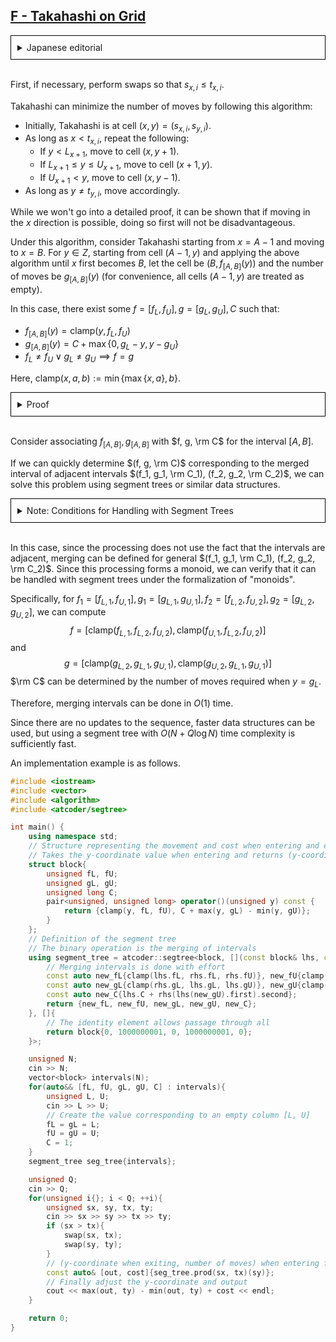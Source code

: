 ## [F - Takahashi on Grid](https://atcoder.jp/contests/abc365/tasks/abc365_f) 

<details style="border: 1px solid black; padding: 10px;"><summary>Japanese editorial</summary><br>

まず、必要に応じて swap を行うことで $s_{x,i} \le t_{x,i}$ として構いません。

高橋くんは次のアルゴリズムに従って移動することで行動回数を最小にすることができます。

* はじめ、高橋くんがいるマスを $(x,y)=(s_{x,i},s_{y,i})$ とする。
* $x < t_{x,i}$ である限り、次を繰り返す。
  * $y < L_{x+1}$ ならマス $(x,y+1)$ に移動する。
  * $L_{x+1} \le y \le U_{x+1}$ ならマス $(x+1,y)$ に移動する。
  * $U_{x+1} < y$ ならマス $(x,y−1)$ に移動する。
* $y \ne t_{y,i}$ である限り、適切に移動する。

詳細な証明を述べることはしませんが、$x$ 方向の移動が可能なら先にしてしまって損をしないことをいうことで示すことができます。

このアルゴリズムのもとで、高橋くんが $x=A−1$ からスタートして $x=B$ へ移動することを考えます。 $y \in \Z$ について、高橋くんがマス $(A−1,y)$ にいる状態から上のアルゴリズムをはじめ、はじめて $x=B$ となったときのマスを $(B,f_{[A,B]}(y))$ とし、行動した回数を $g_{[A,B]}(y)$ とします（便宜上、$(A−1,y)$ はすべて空きマスとして扱います）。

このとき、ある $f=[f_L,f_U],g=[g_L,g_U] ,C$ が存在し、

* $f_{[A,B]}(y)= \text{clamp⁡}(y,f_L,f_U)$
* $g_{[A,B]}(y)= C + \max \{0, g_{L} - y, y − g_{U} \}$
* $f_L \ne f_U \vee g_L \ne g_U \implies f=g$


を満たします（ここで、$\text{clamp⁡} (x, a, b) := \min \{ \max⁡ \{x,a\},b\}$ です）。

<details style="border: 1px solid black; padding: 10px;"><summary>証明</summary><br>

区間 $[A,B]$ の幅についての帰納法によって示します。

$A=B$ のとき、$f = g = [L_B,U_B], C=1$ とすると条件を満たします。

$A < B$ のとき、$$f_{[A,B]}(y)= \text{clamp⁡}(f_{[A,B−1]}(y), L_B, U_B)$$

および

$$
g_{[A,B]}(y)= 1 + g_{[A,B−1]}(y) + \max \{0,L_B − f_{[A,B−1]}(y), f_{[A,B−1]}(y) − U_B \}
$$ 

が成り立ちます。

帰納法の仮定より、$f_{[A,B−1]} ,g_{[A,B−1]}$ に対して上の条件を満たす区間 $f,g$ と整数 $C$ を取ることができます。

$\text{clamp}$ 関数は合成について閉じているため、$f_{[A,B]}(y) = \text{clamp⁡}(y, \overline{f}_L,\overline{f}_U)$ なる $\overline{f} = [\overline{f}_L, \overline{f}_U]$ が存在します。

$\overline{f}_L \ne \overline{f}_U$ ならば $\overline{f} = f \cap [L_B,U_B]$ が成り立ち、$f_L \ne f_U$ が必要なので $f = g$ が成り立ちます。 $f_L,f_U,L_B,U_B$ と $y$ との大小関係を考えることで $g_{[A,B]}(y) = \rm C + 1 + \max⁡\{0,\overline{f}_L − y, y − \overline{f}_U \}$ が成り立つことがわかります。

$\overline{f}_{L}= \overline{f}_{U}$ かつ $f_L \ne f_U$ ならば、$f \cap [L_B,U_B] = \emptyset$ です。$f$ と $[L_B,U_B]$ の大小に応じて、$g_L,g_U$ のいずれか一方を $\overline{g}$ として $g_{[A,B]}(y) = \overline{\rm C} + ∣ y − \overline{g}∣$ となります。

$f_L=f_U$ ならば、$f_{[A,B−1]}$ は定数関数です。$g_{[A,B]}$ は $g_{[A,B−1]}$ に定数を足したものとなるので、示されました。

</details><br>

区間 $[A,B]$ に対して $f_{[A,B]}, g_{[A,B]}$ を表す $f,g,\rm C$ を対応させることを考えます。

隣接する区間に対応する $(f_1, g_1, \rm C_1), (f_2,g_2,\rm C_2)$ が与えられたときにそれらを合併した区間に対応する $(f, g, \rm C)$ を高速に求めることができれば、この問題をセグメント木などを用いて解くことができます。

<details style="border: 1px solid black; padding: 10px;"><summary>余談：処理がセグメント木などで扱える条件</summary><br>

隣接する区間の合併に対応する処理がセグメント木で扱えることは、「セグメント木ではモノイドを処理できる」という定式化だけでは説明できません。 ですが、一般に隣接区間の合併に対応する処理はセグメント木などで扱うことができます（圏による定式化が有名です）。

</details><br>

今回の場合は、処理に関して区間が隣接していることを用いていないので、一般の $(f_1,g_1,\rm C_1),(f_2,g_2, \rm C_2)$ に対しても合併が定義できます。 この処理がモノイドになっているため、これを確かめることで「モノイドが乗る」という定式化のもとでセグメント木などで処理できることを確認できます。


具体的には、$f_1= [f_{L, 1}, f_{U, 1}], g_1=[g_{L, 1}, g_{U,1}],f_2=[f_{L,2},f_{U,2}],g_2=[g_{L,2},g_{U,2}]$ とすると、$$f =[\text{clamp⁡}(f_{L,1},f_{L,2},f_{U,2}),\text{clamp⁡}(f_{U,1},f_{L,2}, f_{U,2})]$$ および $$g =[\text{clamp⁡}(g_{L,2}, g_{L,1}, g_{U,1}), \text{clamp⁡}(g_{U,2},g_{L,1}, g_{U,1})]$$ と計算することができます。 $\rm C$ については、$y = g_L$ としたときの移動回数が求める $C$ になります。

よって、区間の合併は $O(1)$ 時間でできることがわかりました。

列に対して更新がないためより高速なデータ構造を用いることもできますが、セグメント木を用いた $O(N+ Q\log ⁡N)$ 時間などで十分高速です。

実装例は以下のようになります。

```cpp
#include <iostream>
#include <vector>
#include <algorithm>
#include <atcoder/segtree>

int main() {
    using namespace std;
    // x の区間 [A, B] に入って出ていくときの動きとコストを表す構造
    // 入るときの y 座標の値を入れると (出るときの y 座標, 移動回数) を返す
    struct block{
        unsigned fL, fU;
        unsigned gL, gU;
        unsigned long C;
        pair<unsigned, unsigned long> operator()(unsigned y) const {
            return {clamp(y, fL, fU), C + max(y, gL) - min(y, gU)};
        }
    };
    // セグメント木の定義
    // 二項演算は区間の合併
    using segment_tree = atcoder::segtree<block, [](const block& lhs, const block& rhs) -> block {
        // 区間の合併はがんばる
        const auto new_fL{clamp(lhs.fL, rhs.fL, rhs.fU)}, new_fU{clamp(lhs.fU, rhs.fL, rhs.fU)};
        const auto new_gL{clamp(rhs.gL, lhs.gL, lhs.gU)}, new_gU{clamp(rhs.gU, lhs.gL, lhs.gU)};
        const auto new_C{lhs.C + rhs(lhs(new_gU).first).second};
        return {new_fL, new_fU, new_gL, new_gU, new_C};
    }, []{
        // 単位元は全面素通し
        return block{0, 1000000001, 0, 1000000001, 0};
    }>;

    unsigned N;
    cin >> N;
    vector<block> intervals(N);
    for(auto&& [fL, fU, gL, gU, C] : intervals){
        unsigned L, U;
        cin >> L >> U;
        // [L, U] が空いている列に対応する値を作る
        fL = gL = L;
        fU = gU = U;
        C = 1;
    }
    segment_tree seg_tree{intervals};

    unsigned Q;
    cin >> Q;
    for(unsigned i{}; i < Q; ++i){
        unsigned sx, sy, tx, ty;
        cin >> sx >> sy >> tx >> ty;
        if (sx > tx){
            swap(sx, tx);
            swap(sy, ty);
        }
        // [sx, tx] に sy から入ったときの (出てくる y 座標, 移動回数)
        const auto& [out, cost]{seg_tree.prod(sx, tx)(sy)};
        // 最後に y 座標を調節して出力
        cout << max(out, ty) - min(out, ty) + cost << endl;
    }

    return 0;
}
```

</details><br>


First, if necessary, perform swaps so that $s_{x,i} \le t_{x,i}$.

Takahashi can minimize the number of moves by following this algorithm:

* Initially, Takahashi is at cell $(x,y) = (s_{x,i}, s_{y,i})$.
* As long as $x < t_{x,i}$, repeat the following:
  * If $y < L_{x+1}$, move to cell $(x, y+1)$.
  * If $L_{x+1} \le y \le U_{x+1}$, move to cell $(x+1, y)$.
  * If $U_{x+1} < y$, move to cell $(x, y-1)$.
* As long as $y \ne t_{y,i}$, move accordingly.

While we won't go into a detailed proof, it can be shown that if moving in the $x$ direction is possible, doing so first will not be disadvantageous.

Under this algorithm, consider Takahashi starting from $x = A-1$ and moving to $x = B$. For $y \in Z$, starting from cell $(A-1, y)$ and applying the above algorithm until $x$ first becomes $B$, let the cell be $(B, f_{[A,B]}(y))$ and the number of moves be $g_{[A,B]}(y)$ (for convenience, all cells $(A-1, y)$ are treated as empty).

In this case, there exist some $f=[f_L,f_U], g=[g_L,g_U], C$ such that:

* $f_{[A,B]}(y)= \text{clamp}(y, f_L, f_U)$
* $g_{[A,B]}(y)= C + \max \{0, g_{L} - y, y - g_{U} \}$
* $f_L \ne f_U \vee g_L \ne g_U \implies f=g$

Here, $\text{clamp}(x, a, b) := \min \{ \max \{x, a\}, b\}$.

<details style="border: 1px solid black; padding: 10px;"><summary>Proof</summary><br>

We prove this by induction on the width of the interval $[A,B]$.

When $A=B$, if we set $f = g = [L_B, U_B], C=1$, the conditions are satisfied.

When $A < B$,
$$f_{[A,B]}(y)= \text{clamp}(f_{[A,B-1]}(y), L_B, U_B)$$

and

$$
g_{[A,B]}(y)= 1 + g_{[A,B-1]}(y) + \max \{0, L_B - f_{[A,B-1]}(y), f_{[A,B-1]}(y) - U_B \}
$$ 

By the induction hypothesis, there exist intervals $f, g$ and an integer $C$ that satisfy the above conditions for $f_{[A,B-1]}, g_{[A,B-1]}$.

Since the clamp function is closed under composition, there exists $\overline{f} = [\overline{f}_L, \overline{f}_U]$ such that $f_{[A,B]}(y) = \text{clamp}(y, \overline{f}_L, \overline{f}_U)$.

If $\overline{f}_L \ne \overline{f}_U$, then $\overline{f} = f \cap [L_B, U_B]$ holds, and since $f_L \ne f_U$ is necessary, $f = g$. Considering the relationships between $f_L, f_U, L_B, U_B$, and $y$, we see that $g_{[A,B]}(y) = \rm C + 1 + \max \{0, \overline{f}_L - y, y - \overline{f}_U \}$.

If $\overline{f}_L = \overline{f}_U$ and $f_L \ne f_U$, then $f \cap [L_B, U_B] = \emptyset$. Depending on the relationship between $f$ and $[L_B, U_B]$, $g_L$ or $g_U$ will be $\overline{g}$, and $g_{[A,B]}(y) = \overline{\rm C} + |y - \overline{g}|$.

If $f_L = f_U$, then $f_{[A,B-1]}$ is a constant function. Since $g_{[A,B]}$ is $g_{[A,B-1]}$ plus a constant, it has been shown.

</details><br>

Consider associating $f_{[A,B]}, g_{[A,B]}$ with $f, g, \rm C$ for the interval $[A,B]$.

If we can quickly determine $(f, g, \rm C)$ corresponding to the merged interval of adjacent intervals $(f_1, g_1, \rm C_1), (f_2, g_2, \rm C_2)$, we can solve this problem using segment trees or similar data structures.

<details style="border: 1px solid black; padding: 10px;"><summary>Note: Conditions for Handling with Segment Trees</summary><br>

The fact that the merging process corresponding to adjacent intervals can be handled with segment trees cannot be explained simply by saying "monoids can be processed with segment trees". However, in general, the merging process corresponding to adjacent intervals can be handled with segment trees (this is famously formalized in terms of category theory).

</details><br>

In this case, since the processing does not use the fact that the intervals are adjacent, merging can be defined for general $(f_1, g_1, \rm C_1), (f_2, g_2, \rm C_2)$. Since this processing forms a monoid, we can verify that it can be handled with segment trees under the formalization of "monoids".

Specifically, for $f_1= [f_{L, 1}, f_{U, 1}], g_1=[g_{L, 1}, g_{U,1}], f_2=[f_{L,2},f_{U,2}], g_2=[g_{L,2},g_{U,2}]$, we can compute
$$f =[\text{clamp}(f_{L,1}, f_{L,2}, f_{U,2}), \text{clamp}(f_{U,1}, f_{L,2}, f_{U,2})]$$ 
and
$$g =[\text{clamp}(g_{L,2}, g_{L,1}, g_{U,1}), \text{clamp}(g_{U,2}, g_{L,1}, g_{U,1})]$$ 
$\rm C$ can be determined by the number of moves required when $y = g_L$.

Therefore, merging intervals can be done in $O(1)$ time.

Since there are no updates to the sequence, faster data structures can be used, but using a segment tree with $O(N + Q\log N)$ time complexity is sufficiently fast.

An implementation example is as follows.

```cpp
#include <iostream>
#include <vector>
#include <algorithm>
#include <atcoder/segtree>

int main() {
    using namespace std;
    // Structure representing the movement and cost when entering and exiting the interval [A, B] for x
    // Takes the y-coordinate value when entering and returns (y-coordinate when exiting, number of moves)
    struct block{
        unsigned fL, fU;
        unsigned gL, gU;
        unsigned long C;
        pair<unsigned, unsigned long> operator()(unsigned y) const {
            return {clamp(y, fL, fU), C + max(y, gL) - min(y, gU)};
        }
    };
    // Definition of the segment tree
    // The binary operation is the merging of intervals
    using segment_tree = atcoder::segtree<block, [](const block& lhs, const block& rhs) -> block {
        // Merging intervals is done with effort
        const auto new_fL{clamp(lhs.fL, rhs.fL, rhs.fU)}, new_fU{clamp(lhs.fU, rhs.fL, rhs.fU)};
        const auto new_gL{clamp(rhs.gL, lhs.gL, lhs.gU)}, new_gU{clamp(rhs.gU, lhs.gL, lhs.gU)};
        const auto new_C{lhs.C + rhs(lhs(new_gU).first).second};
        return {new_fL, new_fU, new_gL, new_gU, new_C};
    }, []{
        // The identity element allows passage through all
        return block{0, 1000000001, 0, 1000000001, 0};
    }>;

    unsigned N;
    cin >> N;
    vector<block> intervals(N);
    for(auto&& [fL, fU, gL, gU, C] : intervals){
        unsigned L, U;
        cin >> L >> U;
        // Create the value corresponding to an empty column [L, U]
        fL = gL = L;
        fU = gU = U;
        C = 1;
    }
    segment_tree seg_tree{intervals};

    unsigned Q;
    cin >> Q;
    for(unsigned i{}; i < Q; ++i){
        unsigned sx, sy, tx, ty;
        cin >> sx >> sy >> tx >> ty;
        if (sx > tx){
            swap(sx, tx);
            swap(sy, ty);
        }
        // (y-coordinate when exiting, number of moves) when entering from sy at [sx, tx]
        const auto& [out, cost]{seg_tree.prod(sx, tx)(sy)};
        // Finally adjust the y-coordinate and output
        cout << max(out, ty) - min(out, ty) + cost << endl;
    }

    return 0;
}
```

